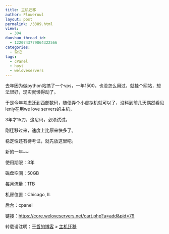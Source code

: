 ```yaml
---
title: 主机迁移
author: Flowerowl
layout: post
permalink: /3389.html
views:
  - 304
duoshuo_thread_id:
  - 1220743779864322566
categories:
  - 杂记
tags:
  - cPanel
  - host
  - weloveservers
---
```

<p class="p1">
  去年因为做python站搞了一个vps，一年1500，也没怎么用过，就挂个网站，想法很好，现实就懒得动了。
</p>

<p class="p1">
  于是今年考虑迁到西部数码，随便弄个小虚拟机就可以了，没料到前几天偶然看见leniy在用we love servers的主机，
</p>

<p class="p1">
  3年才15刀，这尼玛，必须试试。
</p>

<p class="p1">
  刚迁移过来，速度上比原来快多了。
</p>

<p class="p1">
  稳定性还有待考证，就先放这里吧。
</p>

<p class="p1">
  新的一年~~
</p>

<p class="p2">
  <p class="p1">
    使用期限：3年
  </p>
  
  <p class="p1">
    磁盘空间：50GB
  </p>
  
  <p class="p1">
    每月流量：1TB
  </p>
  
  <p class="p1">
    机房位置：Chicago, IL
  </p>
  
  <p class="p1">
    后台：cpanel
  </p>
  
  <p class="p3">
    <span class="s1">链接：<a href="https://core.weloveservers.net/cart.php?a=add&pid=79">https://core.weloveservers.net/cart.php?a=add&pid=79</a></span>
  </p>
  
  <p>
    转载请注明：<a href="http://localhost/wordpress">于哲的博客</a> &raquo; <a href="http://localhost/wordpress/3389.html">主机迁移</a>
  </p>